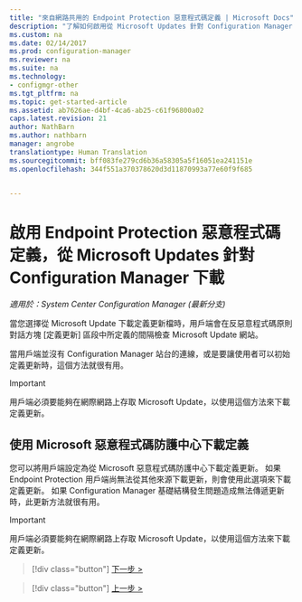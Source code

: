 ```yaml
---
title: "來自網路共用的 Endpoint Protection 惡意程式碼定義 | Microsoft Docs"
description: "了解如何啟用從 Microsoft Updates 針對 Configuration Manager 下載 Endpoint Protection 惡意程式碼定義。"
ms.custom: na
ms.date: 02/14/2017
ms.prod: configuration-manager
ms.reviewer: na
ms.suite: na
ms.technology:
- configmgr-other
ms.tgt_pltfrm: na
ms.topic: get-started-article
ms.assetid: ab7626ae-d4bf-4ca6-ab25-c61f96800a02
caps.latest.revision: 21
author: NathBarn
ms.author: nathbarn
manager: angrobe
translationtype: Human Translation
ms.sourcegitcommit: bff083fe279cd6b36a58305a5f16051ea241151e
ms.openlocfilehash: 344f551a370378620d3d11870993a77e60f9f685


---
```


# <a name="enable-endpoint-protection-malware-definitions-to-download-from-microsoft-updates-for-configuration-manager"></a>啟用 Endpoint Protection 惡意程式碼定義，從 Microsoft Updates 針對 Configuration Manager 下載

*適用於：System Center Configuration Manager (最新分支)*


 當您選擇從 Microsoft Update 下載定義更新檔時，用戶端會在反惡意程式碼原則對話方塊 [定義更新]  區段中所定義的間隔檢查 Microsoft Update 網站。

 當用戶端並沒有 Configuration Manager 站台的連線，或是要讓使用者可以初始定義更新時，這個方法就很有用。

> [!IMPORTANT]
>  用戶端必須要能夠在網際網路上存取 Microsoft Update，以使用這個方法來下載定義更新。

## <a name="using-the-microsoft-malware-protection-center-to-download-definitions"></a>使用 Microsoft 惡意程式碼防護中心下載定義
 您可以將用戶端設定為從 Microsoft 惡意程式碼防護中心下載定義更新。 如果 Endpoint Protection 用戶端尚無法從其他來源下載更新，則會使用此選項來下載定義更新。 如果 Configuration Manager 基礎結構發生問題造成無法傳遞更新時，此更新方法就很有用。

> [!IMPORTANT]
>  用戶端必須要能夠在網際網路上存取 Microsoft Update，以使用這個方法來下載定義更新。


> [!div class="button"]
[下一步 >](endpoint-antimalware-policies.md)

> [!div class="button"]
[上一步 >](endpoint-configure-alerts.md)



<!--HONumber=Dec16_HO3-->


